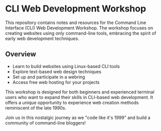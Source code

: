 
# CLI Web Development Workshop

This repository contains notes and resources for the Command Line Interface (CLI) Web Development Workshop. The workshop focuses on creating websites using only command-line tools, embracing the spirit of early web development techniques.

## Overview

- Learn to build websites using Linux-based CLI tools
- Explore text-based web design techniques
- Set up and participate in a webring
- Access free web hosting for your projects

This workshop is designed for both beginners and experienced terminal users who want to expand their skills in CLI-based web development. It offers a unique opportunity to experience web creation methods reminiscent of the late 1990s.

Join us in this nostalgic journey as we "code like it's 1999" and build a community of command-line bloggers!
